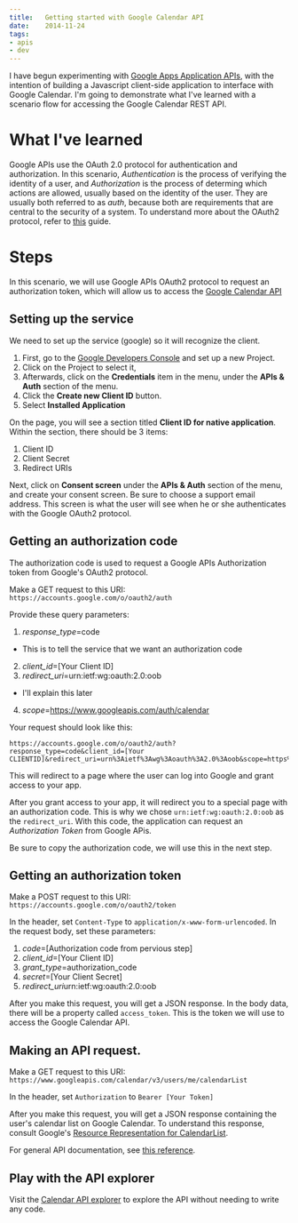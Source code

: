 ```yaml
---
title:   Getting started with Google Calendar API
date:    2014-11-24
tags:
- apis
- dev
---
```


I have begun experimenting with [Google Apps Application APIs][0], with the intention of building a Javascript client-side application to interface with Google Calendar. I'm going to demonstrate what I've learned with a scenario flow for accessing the Google Calendar REST API.

# What I've learned

Google APIs use the OAuth 2.0 protocol for authentication and authorization. In this scenario, *Authentication* is the process of verifying the identity of a user, and *Authorization* is the process of determing which actions are allowed, usually based on the identity of the user. They are usually both referred to as *auth*, because both are requirements that are central to the security of a system. To understand more about the OAuth2 protocol, refer to [this][2] guide.

# Steps

In this scenario, we will use Google APIs OAuth2 protocol to request an authorization token, which will allow us to access the [Google Calendar API][3]

## Setting up the service

We need to set up the service (google) so it will recognize the client.

1. First, go to the [Google Developers Console][4] and set up a new Project.
2. Click on the Project to select it,
3. Afterwards, click on the **Credentials** item in the menu, under the **APIs & Auth** section of the menu.
4. Click the **Create new Client ID** button.
5. Select **Installed Application**

On the page, you will see a section titled **Client ID for native application**. Within the section, there should be 3 items:
1. Client ID
2. Client Secret
3. Redirect URIs

Next, click on **Consent screen** under the **APIs & Auth** section of the menu, and create your consent screen. Be sure to choose a support email address. This screen is what the user will see when he or she authenticates with the Google OAuth2 protocol.

## Getting an authorization code

The authorization code is used to request a Google APIs Authorization token from Google's OAuth2 protocol.

Make a GET request to this URI: `https://accounts.google.com/o/oauth2/auth`

Provide these query parameters:

1. *response_type*=code
  - This is to tell the service that we want an authorization code
2. *client_id*=[Your Client ID]
3. *redirect_uri*=urn:ietf:wg:oauth:2.0:oob
  - I'll explain this later
4. *scope*=https://www.googleapis.com/auth/calendar

Your request should look like this:

    https://accounts.google.com/o/oauth2/auth?response_type=code&client_id=[Your CLIENTID]&redirect_uri=urn%3Aietf%3Awg%3Aoauth%3A2.0%3Aoob&scope=https%3A%2F%2Fwww.googleapis.com%2Fauth%2Fcalendar

This will redirect to a page where the user can log into Google and grant access to your app.

After you grant access to your app, it will redirect you to a special page with an authorization code. This is why we chose `urn:ietf:wg:oauth:2.0:oob` as the `redirect_uri`. With this code, the application can request an *Authorization Token* from Google APis.

Be sure to copy the authorization code, we will use this in the next step.

## Getting an authorization token

Make a POST request to this URI: `https://accounts.google.com/o/oauth2/token`

In the header, set `Content-Type` to `application/x-www-form-urlencoded`.
In the request body, set these parameters:

1. *code*=[Authorization code from pervious step]
2. *client_id*=[Your Client ID]
3. *grant_type*=authorization_code
4. *secret*=[Your Client Secret]
5. *redirect_uri*urn:ietf:wg:oauth:2.0:oob

After you make this request, you will get a JSON response. In the body data, there will be a property called `access_token`. This is the token we will use to access the Google Calendar API.

## Making an API request.

Make a GET request to this URI:
`https://www.googleapis.com/calendar/v3/users/me/calendarList`

In the header, set `Authorization` to `Bearer [Your Token]`

After you make this request, you will get a JSON response containing the user's calendar list on Google Calendar. To understand this response, consult Google's [Resource Representation for CalendarList][5].

For general API documentation, see [this reference][6].

## Play with the API explorer

Visit the [Calendar API explorer][7] to explore the API without needing to write any code.  

[0]: https://developers.google.com/google-apps/app-apis
[1]: https://developers.google.com/accounts/docs/OAuth2
[2]: http://aaronparecki.com/articles/2012/07/29/1/oauth2-simplified
[3]: https://developers.google.com/google-apps/calendar/firstapp
[4]: https://console.developers.google.com/project
[5]:  https://developers.google.com/google-apps/calendar/v3/reference/calendarList#resource
[6]: https://developers.google.com/google-apps/calendar/v3/reference/
[7]: https://developers.google.com/apis-explorer/#s/calendar/v3/
